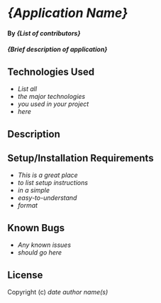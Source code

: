 # _{Application Name}_

#### By _**{List of contributors}**_

#### _{Brief description of application}_

## Technologies Used

* _List all_
* _the major technologies_
* _you used in your project_
* _here_

## Description



## Setup/Installation Requirements

* _This is a great place_
* _to list setup instructions_
* _in a simple_
* _easy-to-understand_
* _format_



## Known Bugs

* _Any known issues_
* _should go here_

## License



Copyright (c) _date_ _author name(s)_